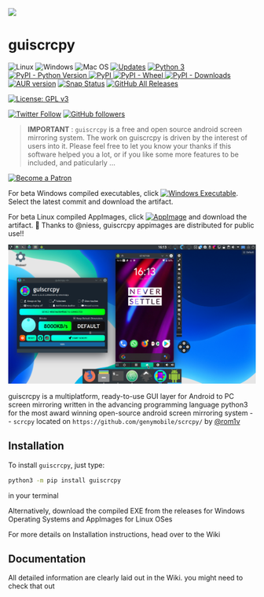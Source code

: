 <img src=https://github.com/srevinsaju/guiscrcpy/blob/master/guiscrcpy/ui/ui/guiscrcpy_logo.png width=25%>

# guiscrcpy

![Linux](https://github.com/srevinsaju/guiscrcpy/workflows/Linux/badge.svg)
![Windows](https://github.com/srevinsaju/guiscrcpy/workflows/Windows/badge.svg)
![Mac OS](https://github.com/srevinsaju/guiscrcpy/workflows/Mac%20OS/badge.svg)
[![Updates](https://pyup.io/repos/github/srevinsaju/guiscrcpy/shield.svg)](https://pyup.io/repos/github/srevinsaju/guiscrcpy/)
[![Python 3](https://pyup.io/repos/github/srevinsaju/guiscrcpy/python-3-shield.svg)](https://pyup.io/repos/github/srevinsaju/guiscrcpy/)
[![PyPI - Python Version](https://img.shields.io/pypi/pyversions/guiscrcpy?style=flat-square)
![PyPI](https://img.shields.io/pypi/v/guiscrcpy?style=flat-square)
![PyPI - Wheel](https://img.shields.io/pypi/wheel/guiscrcpy?style=flat-square)
![PyPI - Downloads](https://img.shields.io/pypi/dm/guiscrcpy?color=dark%20green&logo=PYPI&logoColor=Green&style=flat-square)](https://pypi.org/project/guiscrcpy)
[![AUR version](https://img.shields.io/aur/version/guiscrcpy?label=Arch%20Linux%20Package&style=flat-square)](https://aur.archlinux.org/packages/guiscrcpy)
[![Snap Status](https://build.snapcraft.io/badge/srevinsaju/guiscrcpy.svg)](https://build.snapcraft.io/user/srevinsaju/guiscrcpy)
[![GitHub All Releases](https://img.shields.io/github/downloads/srevinsaju/guiscrcpy/total?style=flat-square)](https://github.com/srevinsaju/guiscrcpy/releases)

[![License: GPL v3](https://img.shields.io/badge/License-GPLv3-blue.svg)](https://www.gnu.org/licenses/gpl-3.0)

[![Twitter Follow](https://img.shields.io/twitter/follow/srevinsaju?style=social)](https://twitter.com/srevinsaju)
[![GitHub followers](https://img.shields.io/github/followers/srevinsaju?label=srevin%20Saju&style=social)](https://github.com/srevinsaju)

> **IMPORTANT** : `guiscrcpy` is a free and open source android screen mirroring system. The work on guiscrcpy is driven by 
the interest of users into it. Please feel free to let you know your thanks if this software helped you a lot, or if you like 
some more features to be included, and paticularly ...

[![Become a Patron](https://c5.patreon.com/external/logo/become_a_patron_button.png)](https://www.patreon.com/srevinsaju?fan_landing=true)

For beta Windows compiled executables, click 
[![Windows Executable](https://github.com/srevinsaju/guiscrcpy/workflows/Windows%20Executable/badge.svg)](https://github.com/srevinsaju/guiscrcpy/actions?query=+event%3Apush++is%3Asuccess+branch%3Amaster+workflow%3A%22Windows+Executable%22). Select the latest commit 
and download the artifact.

For beta Linux compiled AppImages, click
[![AppImage](https://github.com/srevinsaju/guiscrcpy/workflows/AppImage/badge.svg)](https://github.com/srevinsaju/guiscrcpy/actions?query=event%3Apush+branch%3Amaster+is%3Asuccess+workflow%3AAppImage+)
and download the artifact. :tada: Thanks to @niess, guiscrcpy appimages are distributed for public use!!

![image of guiscrcpy](https://raw.githubusercontent.com/srevinsaju/guiscrcpy-docs/master/docs/screen3.png)

guiscrcpy is a multiplatform, ready-to-use GUI layer for Android to PC screen mirroring written in the advancing programming language python3 for the most award winning open-source android screen mirroring system -- `scrcpy` located on `https://github.com/genymobile/scrcpy/` by [@rom1v](https://github.com/rom1v)

## Installation
To install `guiscrcpy`, just type:
```bash
python3 -m pip install guiscrcpy
```
in your terminal

Alternatively, download the compiled EXE from the releases for Windows Operating Systems and 
AppImages for Linux OSes

For more details on Installation instructions, head over to the Wiki

## Documentation
All detailed information are clearly laid out in the Wiki. you might need to check that out
